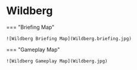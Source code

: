 # Wildberg

=== "Briefing Map"

    ![Wildberg Briefing Map](Wildberg.briefing.jpg)

=== "Gameplay Map"

    ![Wildberg Gameplay Map](Wildberg.jpg)
